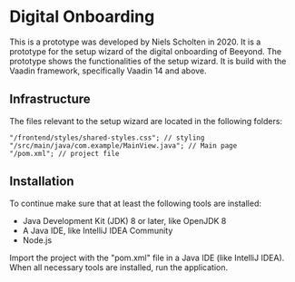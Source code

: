 # Digital Onboarding

This is a prototype was developed by Niels Scholten in 2020. It is a prototype for the setup wizard of the digital onboarding of Beeyond. The prototype shows the functionalities of the setup wizard. It is build with the Vaadin framework, specifically Vaadin 14 and above. 

## Infrastructure

The files relevant to the setup wizard are located in the following folders:

```location
"/frontend/styles/shared-styles.css"; // styling
"/src/main/java/com.example/MainView.java"; // Main page
"/pom.xml"; // project file
```

## Installation
To continue make sure that at least the following tools are installed:
- Java Development Kit (JDK) 8 or later, like OpenJDK 8
- A Java IDE, like IntelliJ IDEA Community
- Node.js

Import the project with the "pom.xml" file in a Java IDE (like IntelliJ IDEA). When all necessary tools are installed, run the application.
